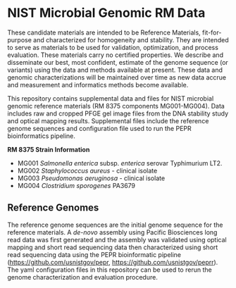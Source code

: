 # NIST Microbial Genomic RM Data
These candidate materials are intended to be Reference Materials, fit-for-purpose and characterized for homogeneity and stability. They are intended to serve as materials to be used for validation, optimization, and process evaluation. These materials carry no certified properties. We describe and disseminate our best, most confident, estimate of the genome sequence (or variants) using the data and methods available at present. These data and genomic characterizations will be maintained over time as new data accrue and measurement and informatics methods become available.

This repository contains supplemental data and files for NIST microbial genomic reference materials (RM 8375 components MG001-MG004).  Data includes raw and cropped PFGE gel image files from the DNA stability study and optical mapping results. Supplemental files include the reference genome sequences and configuration file used to run the PEPR bioinformatics pipeline.

__RM 8375 Strain Information__

- MG001 _Salmonella enterica_ subsp. _enterica_ serovar Typhimurium LT2.
- MG002 _Staphylococcus aureus_ - clinical isolate
- MG003 _Pseudomonas aeruginosa_ - clinical isolate
- MG004 _Clostridium sporogenes_ PA3679

## Reference Genomes
The reference genome sequences are the initial genome sequence for the reference materials. A _de-novo_ assembly using Pacific Biosciences long read data was first generated and the assembly was validated using optical mapping and short read sequencing data then characterized using short read sequencing data using the PEPR bioinformatic pipeline (https://github.com/usnistgov/pepr, https://github.com/usnistgov/peprr). The yaml configuration files in this repository can be used to rerun the genome characterization and evaluation procedure.


